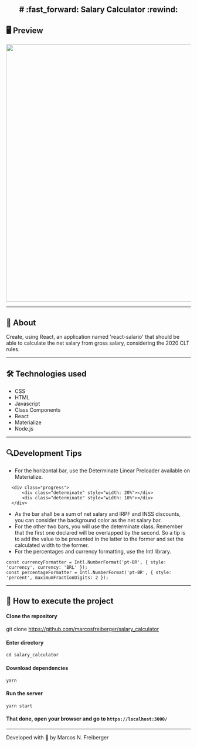 <h2 align = "center">
# :fast_forward: Salary Calculator :rewind:
</h2>

## 🖥 Preview

<p align = "center">
  <img src = "https://user-images.githubusercontent.com/48637568/90345795-390a0f00-dffa-11ea-882d-244526a39f29.jpg" width = "700">
</p>

---

## 📖 About

Create, using React, an application named 'react-salario' that should be able to calculate the net salary from gross salary, considering the 2020 CLT rules.

---

## 🛠 Technologies used

- CSS
- HTML
- Javascript
- Class Components
- React
- Materialize
- Node.js

---

## 🔍Development Tips

- For the horizontal bar, use the Determinate Linear Preloader available on Materialize.

```
  <div class="progress">
      <div class="determinate" style="width: 20%"></div>
      <div class="determinate" style="width: 10%"></div>
  </div>
```

- As the bar shall be a sum of net salary and IRPF and INSS discounts, you can consider the background color as the net salary bar.
- For the other two bars, you will use the determinate class. Remember that the first one declared will be overlapped by the second. So a tip is to add the value to be presented in the latter to the former and set the calculated width to the former.
- For the percentages and currency formatting, use the Intl library.

```
const currencyFormatter = Intl.NumberFormat('pt-BR', { style: 'currency', currency: 'BRL' });
const percentageFormatter = Intl.NumberFormat('pt-BR', { style: 'percent', maximumFractionDigits: 2 });
```

---

## 🚀 How to execute the project

#### Clone the repository

git clone https://github.com/marcosfreiberger/salary_calculator

#### Enter directory

`cd salary_calculator`

#### Download dependencies

`yarn`

#### Run the server

`yarn start`

#### That done, open your browser and go to `https://localhost:3000/`

---

Developed with 💙 by Marcos N. Freiberger
